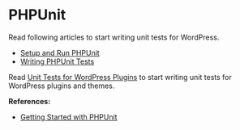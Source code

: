 # PHPUnit

Read following articles to start writing unit tests for WordPress.

* [Setup and Run PHPUnit](https://make.wordpress.org/core/handbook/testing/automated-testing/phpunit/)
* [Writing PHPUnit Tests](https://make.wordpress.org/core/handbook/testing/automated-testing/writing-phpunit-tests/)



Read [Unit Tests for WordPress Plugins](https://pippinsplugins.com/series/unit-tests-wordpress-plugins/) to start writing unit tests for WordPress plugins and themes.



**References:**

* [Getting Started with PHPUnit](https://phpunit.de/getting-started.html)




